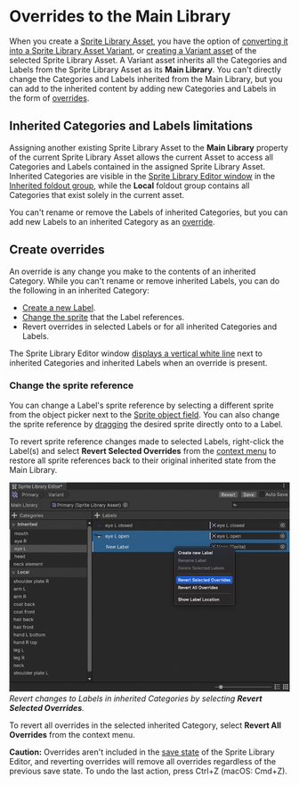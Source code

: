 # Overrides to the Main Library

When you create a [Sprite Library Asset](SL-Asset.md), you have the option of [converting it into a Sprite Library Asset Variant](SL-Asset.md#convert-a-sprite-library-asset-into-a-variant), or [creating a Variant asset](SL-Asset.md#create-a-sprite-library-asset-variant) of the selected Sprite Library Asset. A Variant asset inherits all the Categories and Labels from the Sprite Library Asset as its **Main Library**. You can't directly change the Categories and Labels inherited from the Main Library, but you can add to the inherited content by adding new Categories and Labels in the form of [overrides](#create-overrides).

## Inherited Categories and Labels limitations

Assigning another existing Sprite Library Asset to the **Main Library** property of the current Sprite Library Asset allows the current Asset to access all Categories and Labels contained in the assigned Sprite Library Asset. Inherited Categories are visible in the [Sprite Library Editor window](SL-Editor-UI.md) in the [Inherited foldout group](SL-Editor-UI.md#categories-and-labels-columns), while the **Local** foldout group contains all Categories that exist solely in the current asset.

You can't rename or remove the Labels of inherited Categories, but you can add new Labels to an inherited Category as an [override](#create-overrides).

## Create overrides

An override is any change you make to the contents of an inherited Category. While you can't rename or remove inherited Labels, you can do the following in an inherited Category:

- [Create a new Label](SL-Editor.md#create-a-label).
- [Change the sprite](#change-the-sprite-reference) that the Label references.
- Revert overrides in selected Labels or for all inherited Categories and Labels.

The Sprite Library Editor window [displays a vertical white line](SL-Editor-UI.md#variant-asset-specific-properties) next to inherited Categories and inherited Labels when an override is present.

### Change the sprite reference

You can change a Label's sprite reference by selecting a different sprite from the object picker next to the [Sprite object field](SL-Editor-UI.md#categories-and-labels-columns). You can also change the sprite reference by [dragging](SL-Drag.md) the desired sprite directly onto to a Label.

To revert sprite reference changes made to selected Labels, right-click the Label(s) and select **Revert Selected Overrides** from the [context menu](SL-Editor-UI.md#label-context-menu) to restore all sprite references back to their original inherited state from the Main Library.

![](images/2D-animation-SLAsset-label-revert.png)<br/>_Revert changes to Labels in inherited Categories by selecting **Revert Selected Overrides**._

To revert all overrides in the selected inherited Category, select **Revert All Overrides** from the context menu.

**Caution:** Overrides aren't included in the [save state](SL-Editor-UI.md#saving-options) of the Sprite Library Editor, and reverting overrides will remove all overrides regardless of the previous save state. To undo the last action, press Ctrl+Z (macOS: Cmd+Z).